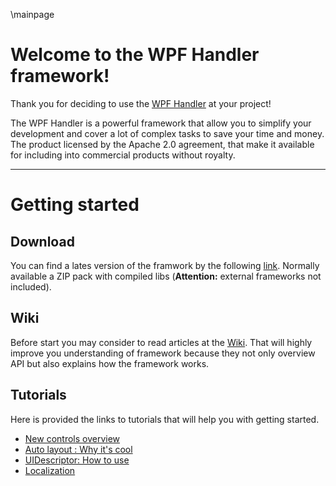 \mainpage
# Welcome to the WPF Handler framework!
Thank you for deciding to use the [WPF Handler](https://github.com/ElbyFross/wpf-handler) at your project!

The WPF Handler is a powerful framework that allow you to simplify your development and cover a lot of complex tasks to save your time and money.
The product licensed by the Apache 2.0 agreement, that make it available for including into commercial products without royalty.

***

# Getting started
## Download
You can find a lates version of the framwork by the following [link](https://github.com/ElbyFross/wpf-handler/releases).
Normally available a ZIP pack with compiled libs (**Attention:** external frameworks not included).

## Wiki
Before start you may consider to read articles at the [Wiki](https://github.com/ElbyFross/wpf-handler/wiki). 
That will highly improve you understanding of framework because they not only overview API but also explains how the framework works.

## Tutorials
Here is provided the links to tutorials that will help you with getting started.

* [New controls overview](https://github.com/ElbyFross/wpf-handler/wiki/New-controls-overview)
* [Auto layout : Why it's cool](https://github.com/ElbyFross/wpf-handler/wiki/Autolayout-:-About)
* [UIDescriptor: How to use](https://github.com/ElbyFross/wpf-handler/wiki/UIDescriptor)
* [Localization](https://github.com/ElbyFross/wpf-handler/wiki/Localization)
